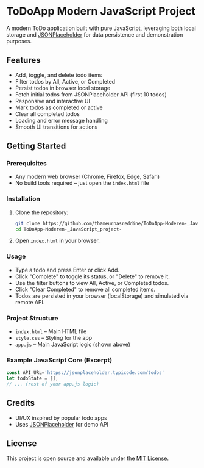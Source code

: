 # ToDoApp Modern JavaScript Project

A modern ToDo application built with pure JavaScript, leveraging both local storage and [JSONPlaceholder](https://jsonplaceholder.typicode.com/) for data persistence and demonstration purposes.

## Features

- Add, toggle, and delete todo items
- Filter todos by All, Active, or Completed
- Persist todos in browser local storage
- Fetch initial todos from JSONPlaceholder API (first 10 todos)
- Responsive and interactive UI
- Mark todos as completed or active
- Clear all completed todos
- Loading and error message handling
- Smooth UI transitions for actions

## Getting Started

### Prerequisites

- Any modern web browser (Chrome, Firefox, Edge, Safari)
- No build tools required – just open the `index.html` file

### Installation

1. Clone the repository:

    ```sh
    git clone https://github.com/thameurnasreddine/ToDoApp-Moderen-_JavaScript_project-.git
    cd ToDoApp-Moderen-_JavaScript_project-
    ```

2. Open `index.html` in your browser.

### Usage

- Type a todo and press Enter or click Add.
- Click "Complete" to toggle its status, or "Delete" to remove it.
- Use the filter buttons to view All, Active, or Completed todos.
- Click "Clear Completed" to remove all completed items.
- Todos are persisted in your browser (localStorage) and simulated via remote API.

### Project Structure

- `index.html` – Main HTML file
- `style.css` – Styling for the app
- `app.js` – Main JavaScript logic (shown above)

### Example JavaScript Core (Excerpt)

```js
const API_URL='https://jsonplaceholder.typicode.com/todos'
let todoState = [];
// ... (rest of your app.js logic)
```

## Credits

- UI/UX inspired by popular todo apps
- Uses [JSONPlaceholder](https://jsonplaceholder.typicode.com/) for demo API

## License

This project is open source and available under the [MIT License](LICENSE).